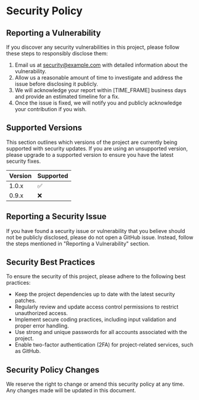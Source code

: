 # Security Policy

## Reporting a Vulnerability

If you discover any security vulnerabilities in this project, please follow these steps to responsibly disclose them:

1. Email us at security@example.com with detailed information about the vulnerability.
2. Allow us a reasonable amount of time to investigate and address the issue before disclosing it publicly.
3. We will acknowledge your report within [TIME_FRAME] business days and provide an estimated timeline for a fix.
4. Once the issue is fixed, we will notify you and publicly acknowledge your contribution if you wish.

## Supported Versions

This section outlines which versions of the project are currently being supported with security updates. If you are using an unsupported version, please upgrade to a supported version to ensure you have the latest security fixes.

| Version | Supported          |
| ------- | ------------------ |
| 1.0.x   | :white_check_mark: |
| 0.9.x   | :x:                |

## Reporting a Security Issue

If you have found a security issue or vulnerability that you believe should not be publicly disclosed, please do not open a GitHub issue. Instead, follow the steps mentioned in "Reporting a Vulnerability" section.

## Security Best Practices

To ensure the security of this project, please adhere to the following best practices:

- Keep the project dependencies up to date with the latest security patches.
- Regularly review and update access control permissions to restrict unauthorized access.
- Implement secure coding practices, including input validation and proper error handling.
- Use strong and unique passwords for all accounts associated with the project.
- Enable two-factor authentication (2FA) for project-related services, such as GitHub.

## Security Policy Changes

We reserve the right to change or amend this security policy at any time. Any changes made will be updated in this document.

